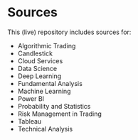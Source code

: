 # Sources
This (live) repository includes sources for: 
- Algorithmic Trading
- Candlestick
- Cloud Services
- Data Science
- Deep Learning
- Fundamental Analysis
- Machine Learning
- Power BI
- Probability and Statistics
- Risk Management in Trading
- Tableau
- Technical Analysis
